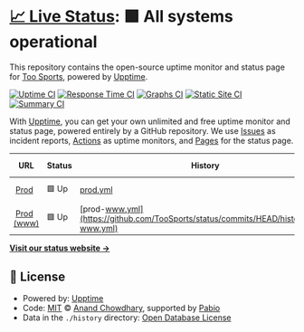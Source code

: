 # [📈 Live Status](https://TooSports.github.io/status): <!--live status--> **🟩 All systems operational**

This repository contains the open-source uptime monitor and status page for [Too Sports](https://toosports.fr), powered by [Upptime](https://github.com/upptime/upptime).

[![Uptime CI](https://github.com/TooSports/status/workflows/Uptime%20CI/badge.svg)](https://github.com/TooSports/status/actions?query=workflow%3A%22Uptime+CI%22)
[![Response Time CI](https://github.com/TooSports/status/workflows/Response%20Time%20CI/badge.svg)](https://github.com/TooSports/status/actions?query=workflow%3A%22Response+Time+CI%22)
[![Graphs CI](https://github.com/TooSports/status/workflows/Graphs%20CI/badge.svg)](https://github.com/TooSports/status/actions?query=workflow%3A%22Graphs+CI%22)
[![Static Site CI](https://github.com/TooSports/status/workflows/Static%20Site%20CI/badge.svg)](https://github.com/TooSports/status/actions?query=workflow%3A%22Static+Site+CI%22)
[![Summary CI](https://github.com/TooSports/status/workflows/Summary%20CI/badge.svg)](https://github.com/TooSports/status/actions?query=workflow%3A%22Summary+CI%22)

With [Upptime](https://upptime.js.org), you can get your own unlimited and free uptime monitor and status page, powered entirely by a GitHub repository. We use [Issues](https://github.com/TooSports/status/issues) as incident reports, [Actions](https://github.com/TooSports/status/actions) as uptime monitors, and [Pages](https://TooSports.github.io/status) for the status page.

<!--start: status pages-->
<!-- This summary is generated by Upptime (https://github.com/upptime/upptime) -->
<!-- Do not edit this manually, your changes will be overwritten -->
<!-- prettier-ignore -->
| URL | Status | History | Response Time | Uptime |
| --- | ------ | ------- | ------------- | ------ |
| <img alt="" src="https://icons.duckduckgo.com/ip3/null.ico" height="13"> [Prod](toosports.fr) | 🟩 Up | [prod.yml](https://github.com/TooSports/status/commits/HEAD/history/prod.yml) | <details><summary><img alt="Response time graph" src="./graphs/prod/response-time-week.png" height="20"> 565ms</summary><br><a href="https://TooSports.github.io/status/history/prod"><img alt="Response time 534" src="https://img.shields.io/endpoint?url=https%3A%2F%2Fraw.githubusercontent.com%2FTooSports%2Fstatus%2FHEAD%2Fapi%2Fprod%2Fresponse-time.json"></a><br><a href="https://TooSports.github.io/status/history/prod"><img alt="24-hour response time 499" src="https://img.shields.io/endpoint?url=https%3A%2F%2Fraw.githubusercontent.com%2FTooSports%2Fstatus%2FHEAD%2Fapi%2Fprod%2Fresponse-time-day.json"></a><br><a href="https://TooSports.github.io/status/history/prod"><img alt="7-day response time 565" src="https://img.shields.io/endpoint?url=https%3A%2F%2Fraw.githubusercontent.com%2FTooSports%2Fstatus%2FHEAD%2Fapi%2Fprod%2Fresponse-time-week.json"></a><br><a href="https://TooSports.github.io/status/history/prod"><img alt="30-day response time 534" src="https://img.shields.io/endpoint?url=https%3A%2F%2Fraw.githubusercontent.com%2FTooSports%2Fstatus%2FHEAD%2Fapi%2Fprod%2Fresponse-time-month.json"></a><br><a href="https://TooSports.github.io/status/history/prod"><img alt="1-year response time 534" src="https://img.shields.io/endpoint?url=https%3A%2F%2Fraw.githubusercontent.com%2FTooSports%2Fstatus%2FHEAD%2Fapi%2Fprod%2Fresponse-time-year.json"></a></details> | <details><summary><a href="https://TooSports.github.io/status/history/prod">100.00%</a></summary><a href="https://TooSports.github.io/status/history/prod"><img alt="All-time uptime 99.76%" src="https://img.shields.io/endpoint?url=https%3A%2F%2Fraw.githubusercontent.com%2FTooSports%2Fstatus%2FHEAD%2Fapi%2Fprod%2Fuptime.json"></a><br><a href="https://TooSports.github.io/status/history/prod"><img alt="24-hour uptime 100.00%" src="https://img.shields.io/endpoint?url=https%3A%2F%2Fraw.githubusercontent.com%2FTooSports%2Fstatus%2FHEAD%2Fapi%2Fprod%2Fuptime-day.json"></a><br><a href="https://TooSports.github.io/status/history/prod"><img alt="7-day uptime 100.00%" src="https://img.shields.io/endpoint?url=https%3A%2F%2Fraw.githubusercontent.com%2FTooSports%2Fstatus%2FHEAD%2Fapi%2Fprod%2Fuptime-week.json"></a><br><a href="https://TooSports.github.io/status/history/prod"><img alt="30-day uptime 99.76%" src="https://img.shields.io/endpoint?url=https%3A%2F%2Fraw.githubusercontent.com%2FTooSports%2Fstatus%2FHEAD%2Fapi%2Fprod%2Fuptime-month.json"></a><br><a href="https://TooSports.github.io/status/history/prod"><img alt="1-year uptime 99.76%" src="https://img.shields.io/endpoint?url=https%3A%2F%2Fraw.githubusercontent.com%2FTooSports%2Fstatus%2FHEAD%2Fapi%2Fprod%2Fuptime-year.json"></a></details>
| <img alt="" src="https://icons.duckduckgo.com/ip3/null.ico" height="13"> [Prod (www)](www.toosports.fr) | 🟩 Up | [prod-www.yml](https://github.com/TooSports/status/commits/HEAD/history/prod-www.yml) | <details><summary><img alt="Response time graph" src="./graphs/prod-www/response-time-week.png" height="20"> 368ms</summary><br><a href="https://TooSports.github.io/status/history/prod-www"><img alt="Response time 674" src="https://img.shields.io/endpoint?url=https%3A%2F%2Fraw.githubusercontent.com%2FTooSports%2Fstatus%2FHEAD%2Fapi%2Fprod-www%2Fresponse-time.json"></a><br><a href="https://TooSports.github.io/status/history/prod-www"><img alt="24-hour response time 276" src="https://img.shields.io/endpoint?url=https%3A%2F%2Fraw.githubusercontent.com%2FTooSports%2Fstatus%2FHEAD%2Fapi%2Fprod-www%2Fresponse-time-day.json"></a><br><a href="https://TooSports.github.io/status/history/prod-www"><img alt="7-day response time 368" src="https://img.shields.io/endpoint?url=https%3A%2F%2Fraw.githubusercontent.com%2FTooSports%2Fstatus%2FHEAD%2Fapi%2Fprod-www%2Fresponse-time-week.json"></a><br><a href="https://TooSports.github.io/status/history/prod-www"><img alt="30-day response time 674" src="https://img.shields.io/endpoint?url=https%3A%2F%2Fraw.githubusercontent.com%2FTooSports%2Fstatus%2FHEAD%2Fapi%2Fprod-www%2Fresponse-time-month.json"></a><br><a href="https://TooSports.github.io/status/history/prod-www"><img alt="1-year response time 674" src="https://img.shields.io/endpoint?url=https%3A%2F%2Fraw.githubusercontent.com%2FTooSports%2Fstatus%2FHEAD%2Fapi%2Fprod-www%2Fresponse-time-year.json"></a></details> | <details><summary><a href="https://TooSports.github.io/status/history/prod-www">100.00%</a></summary><a href="https://TooSports.github.io/status/history/prod-www"><img alt="All-time uptime 99.76%" src="https://img.shields.io/endpoint?url=https%3A%2F%2Fraw.githubusercontent.com%2FTooSports%2Fstatus%2FHEAD%2Fapi%2Fprod-www%2Fuptime.json"></a><br><a href="https://TooSports.github.io/status/history/prod-www"><img alt="24-hour uptime 100.00%" src="https://img.shields.io/endpoint?url=https%3A%2F%2Fraw.githubusercontent.com%2FTooSports%2Fstatus%2FHEAD%2Fapi%2Fprod-www%2Fuptime-day.json"></a><br><a href="https://TooSports.github.io/status/history/prod-www"><img alt="7-day uptime 100.00%" src="https://img.shields.io/endpoint?url=https%3A%2F%2Fraw.githubusercontent.com%2FTooSports%2Fstatus%2FHEAD%2Fapi%2Fprod-www%2Fuptime-week.json"></a><br><a href="https://TooSports.github.io/status/history/prod-www"><img alt="30-day uptime 99.76%" src="https://img.shields.io/endpoint?url=https%3A%2F%2Fraw.githubusercontent.com%2FTooSports%2Fstatus%2FHEAD%2Fapi%2Fprod-www%2Fuptime-month.json"></a><br><a href="https://TooSports.github.io/status/history/prod-www"><img alt="1-year uptime 99.76%" src="https://img.shields.io/endpoint?url=https%3A%2F%2Fraw.githubusercontent.com%2FTooSports%2Fstatus%2FHEAD%2Fapi%2Fprod-www%2Fuptime-year.json"></a></details>

<!--end: status pages-->

[**Visit our status website →**](https://TooSports.github.io/status)

## 📄 License

- Powered by: [Upptime](https://github.com/upptime/upptime)
- Code: [MIT](./LICENSE) © [Anand Chowdhary](https://anandchowdhary.com), supported by [Pabio](https://pabio.com)
- Data in the `./history` directory: [Open Database License](https://opendatacommons.org/licenses/odbl/1-0/)
